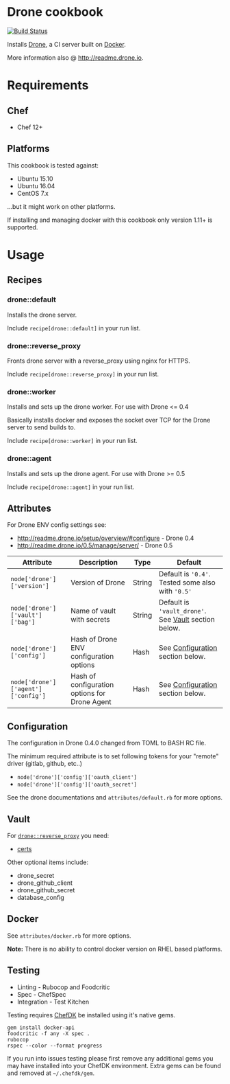 # Drone cookbook
[![Build Status](https://travis-ci.org/jmccann/chef-drone.svg?branch=master)](https://travis-ci.org/jmccann/chef-drone)

Installs [Drone](https://github.com/drone/drone), a CI server built on [Docker](https://www.docker.io).

More information also @ http://readme.drone.io.

# Requirements

## Chef

* Chef 12+

## Platforms

This cookbook is tested against:

* Ubuntu 15.10
* Ubuntu 16.04
* CentOS 7.x

...but it might work on other platforms.

If installing and managing docker with this cookbook only version 1.11+ is supported.

# Usage
## Recipes
### drone::default
Installs the drone server.

Include `recipe[drone::default]` in your run list.

### drone::reverse_proxy
Fronts drone server with a reverse_proxy using nginx for HTTPS.

Include `recipe[drone::reverse_proxy]` in your run list.

### drone::worker
Installs and sets up the drone worker.  For use with Drone <= 0.4

Basically installs docker and exposes the socket over TCP for the Drone server to send builds to.

Include `recipe[drone::worker]` in your run list.

### drone::agent
Installs and sets up the drone agent.  For use with Drone >= 0.5

Include `recipe[drone::agent]` in your run list.

## Attributes

For Drone ENV config settings see:
* http://readme.drone.io/setup/overview/#configure - Drone 0.4
* http://readme.drone.io/0.5/manage/server/ - Drone 0.5

Attribute | Description | Type | Default
----------|-------------|------|--------
`node['drone']['version']` | Version of Drone | String | Default is `'0.4'`.  Tested some also with `'0.5'`
`node['drone']['vault']['bag']` | Name of vault with secrets | String | Default is `'vault_drone'`.  See [Vault](#vault) section below.
`node['drone']['config']` | Hash of Drone ENV configuration options | Hash | See [Configuration](#configuration) section below.
`node['drone']['agent']['config']` | Hash of configuration options for Drone Agent | Hash | See [Configuration](#configuration) section below.

## Configuration

The configuration in Drone 0.4.0 changed from TOML to BASH RC file.

The minimum required attribute is to set following tokens for your "remote" driver (gitlab, github, etc..)

* `node['drone']['config']['oauth_client']`
* `node['drone']['config']['oauth_secret']`

See the drone documentations and `attributes/default.rb` for more options.

## Vault

For [`drone::reverse_proxy`](#drone::reverse_proxy) you need:
* [certs](test/integration/data_bags/vault_drone/certs.json)

Other optional items include:
* drone_secret
* drone_github_client
* drone_github_secret
* database_config

## Docker

See `attributes/docker.rb` for more options.

**Note:** There is no ability to control docker version on RHEL based platforms.

## Testing

* Linting - Rubocop and Foodcritic
* Spec - ChefSpec
* Integration - Test Kitchen

Testing requires [ChefDK](https://downloads.chef.io/chef-dk/) be installed using it's native gems.

```
gem install docker-api
foodcritic -f any -X spec .
rubocop
rspec --color --format progress
```

If you run into issues testing please first remove any additional gems you may
have installed into your ChefDK environment.  Extra gems can be found and removed
at `~/.chefdk/gem`.
